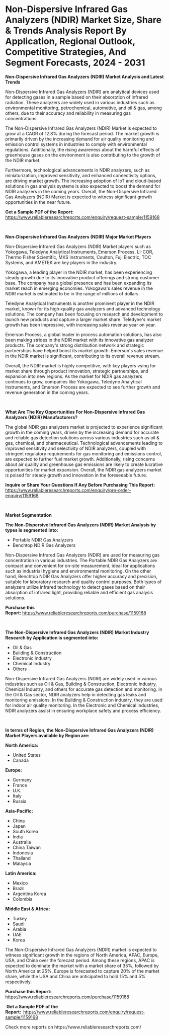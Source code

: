 <p><h1>Non-Dispersive Infrared Gas Analyzers (NDIR) Market Size, Share & Trends Analysis Report By Application, Regional Outlook, Competitive Strategies, And Segment Forecasts, 2024 - 2031</h1></p><p><strong>Non-Dispersive Infrared Gas Analyzers (NDIR) Market Analysis and Latest Trends</strong></p>
<p><p>Non-Dispersive Infrared Gas Analyzers (NDIR) are analytical devices used for detecting gases in a sample based on their absorption of infrared radiation. These analyzers are widely used in various industries such as environmental monitoring, petrochemical, automotive, and oil & gas, among others, due to their accuracy and reliability in measuring gas concentrations.</p><p>The Non-Dispersive Infrared Gas Analyzers (NDIR) Market is expected to grow at a CAGR of 12.8% during the forecast period. The market growth is primarily driven by the increasing demand for air quality monitoring and emission control systems in industries to comply with environmental regulations. Additionally, the rising awareness about the harmful effects of greenhouse gases on the environment is also contributing to the growth of the NDIR market.</p><p>Furthermore, technological advancements in NDIR analyzers, such as miniaturization, improved sensitivity, and enhanced connectivity options, are driving market growth. The increasing adoption of IoT and cloud-based solutions in gas analysis systems is also expected to boost the demand for NDIR analyzers in the coming years. Overall, the Non-Dispersive Infrared Gas Analyzers (NDIR) Market is expected to witness significant growth opportunities in the near future.</p></p>
<p><strong>Get a Sample PDF of the Report:&nbsp;</strong> <a href="https://www.reliableresearchreports.com/enquiry/request-sample/1159168">https://www.reliableresearchreports.com/enquiry/request-sample/1159168</a></p>
<p>&nbsp;</p>
<p><strong>Non-Dispersive Infrared Gas Analyzers (NDIR) Major Market Players</strong></p>
<p><p>Non-Dispersive Infrared Gas Analyzers (NDIR) Market players such as Yokogawa, Teledyne Analytical Instruments, Emerson Process, LI-COR, Thermo Fisher Scientific, MKS Instruments, Coulton, Fuji Electric, TOC Systems, and AMETEK are key players in the industry.</p><p>Yokogawa, a leading player in the NDIR market, has been experiencing steady growth due to its innovative product offerings and strong customer base. The company has a global presence and has been expanding its market reach in emerging economies. Yokogawa's sales revenue in the NDIR market is estimated to be in the range of millions of dollars.</p><p>Teledyne Analytical Instruments is another prominent player in the NDIR market, known for its high-quality gas analyzers and advanced technology solutions. The company has been focusing on research and development to launch new products and capture a larger market share. Teledyne's market growth has been impressive, with increasing sales revenue year on year.</p><p>Emerson Process, a global leader in process automation solutions, has also been making strides in the NDIR market with its innovative gas analyzer products. The company's strong distribution network and strategic partnerships have helped boost its market growth. Emerson's sales revenue in the NDIR market is significant, contributing to its overall revenue stream.</p><p>Overall, the NDIR market is highly competitive, with key players vying for market share through product innovation, strategic partnerships, and expansion into new regions. As the market for NDIR gas analyzers continues to grow, companies like Yokogawa, Teledyne Analytical Instruments, and Emerson Process are expected to see further growth and revenue generation in the coming years.</p></p>
<p>&nbsp;</p>
<p><strong>What Are The Key Opportunities For Non-Dispersive Infrared Gas Analyzers (NDIR) Manufacturers?</strong></p>
<p><p>The global NDIR gas analyzers market is projected to experience significant growth in the coming years, driven by the increasing demand for accurate and reliable gas detection solutions across various industries such as oil & gas, chemical, and pharmaceutical. Technological advancements leading to improved sensitivity and selectivity of NDIR analyzers, coupled with stringent regulatory requirements for gas monitoring and emissions control, are expected to further fuel market growth. Additionally, rising concerns about air quality and greenhouse gas emissions are likely to create lucrative opportunities for market expansion. Overall, the NDIR gas analyzers market is poised for steady growth and innovation in the foreseeable future.</p></p>
<p><strong>Inquire or Share Your Questions If Any Before Purchasing This Report:</strong> <a href="https://www.reliableresearchreports.com/enquiry/pre-order-enquiry/1159168">https://www.reliableresearchreports.com/enquiry/pre-order-enquiry/1159168</a></p>
<p>&nbsp;</p>
<p><strong>Market Segmentation</strong></p>
<p><strong>The Non-Dispersive Infrared Gas Analyzers (NDIR) Market Analysis by types is segmented into:</strong></p>
<p><ul><li>Portable NDIR Gas Analyzers</li><li>Benchtop NDIR Gas Analyzers</li></ul></p>
<p><p>Non-Dispersive Infrared Gas Analyzers (NDIR) are used for measuring gas concentration in various industries. The Portable NDIR Gas Analyzers are compact and convenient for on-site measurement, ideal for applications such as industrial hygiene and environmental monitoring. On the other hand, Benchtop NDIR Gas Analyzers offer higher accuracy and precision, suitable for laboratory research and quality control purposes. Both types of analyzers utilize infrared technology to detect gases based on their absorption of infrared light, providing reliable and efficient gas analysis solutions.</p></p>
<p><strong>Purchase this Report:&nbsp;</strong><a href="https://www.reliableresearchreports.com/purchase/1159168">https://www.reliableresearchreports.com/purchase/1159168</a></p>
<p>&nbsp;</p>
<p><strong>The Non-Dispersive Infrared Gas Analyzers (NDIR) Market Industry Research by Application is segmented into:</strong></p>
<p><ul><li>Oil & Gas</li><li>Building & Construction</li><li>Electronic Industry</li><li>Chemical Industry</li><li>Others</li></ul></p>
<p><p>Non-Dispersive Infrared Gas Analyzers (NDIR) are widely used in various industries such as Oil & Gas, Building & Construction, Electronic Industry, Chemical Industry, and others for accurate gas detection and monitoring. In the Oil & Gas sector, NDIR analyzers help in detecting gas leaks and monitoring emissions. In the Building & Construction industry, they are used for indoor air quality monitoring. In the Electronic and Chemical industries, NDIR analyzers assist in ensuring workplace safety and process efficiency.</p></p>
<p>&nbsp;</p>
<p><strong>In terms of Region, the Non-Dispersive Infrared Gas Analyzers (NDIR) Market Players available by Region are:</strong></p>
<p>
    <p> <strong> North America: </strong>
        <ul>
            <li>United States</li>
            <li>Canada</li>
        </ul>
        </p> 
    <p> <strong> Europe: </strong>
        <ul>
            <li>Germany</li>
            <li>France</li>
            <li>U.K.</li>
            <li>Italy</li>
            <li>Russia</li>
        </ul>
        </p> 
    <p> <strong> Asia-Pacific: </strong>
        <ul>
            <li>China</li>
            <li>Japan</li>
            <li>South Korea</li>
            <li>India</li>
            <li>Australia</li>
            <li>China Taiwan</li>
            <li>Indonesia</li>
            <li>Thailand</li>
            <li>Malaysia</li>
        </ul>
        </p> 
    <p> <strong> Latin America: </strong>
        <ul>
            <li>Mexico</li>
            <li>Brazil</li>
            <li>Argentina Korea</li>
            <li>Colombia</li>
        </ul>
        </p> 
    <p> <strong> Middle East & Africa: </strong>
        <ul>
            <li>Turkey</li>
            <li>Saudi</li>
            <li>Arabia</li>
            <li>UAE</li>
            <li>Korea</li>
        </ul>
    </p>
    </p>
<p><p>The Non-Dispersive Infrared Gas Analyzers (NDIR) market is expected to witness significant growth in the regions of North America, APAC, Europe, USA, and China over the forecast period. Among these regions, APAC is expected to dominate the market with a market share of 35%, followed by North America at 25%. Europe is forecasted to capture 20% of the market share, while the USA and China are anticipated to hold 15% and 5% respectively.</p></p>
<p><strong>Purchase this Report: </strong><a href="https://www.reliableresearchreports.com/purchase/1159168">https://www.reliableresearchreports.com/purchase/1159168</a></p>
<p>&nbsp;<strong>Get a Sample PDF of the Report:&nbsp;&nbsp;</strong><a href="https://www.reliableresearchreports.com/enquiry/request-sample/1159168">https://www.reliableresearchreports.com/enquiry/request-sample/1159168</a></p>
<p><strong></strong></p>
<p>Check more reports on https://www.reliableresearchreports.com/</p>